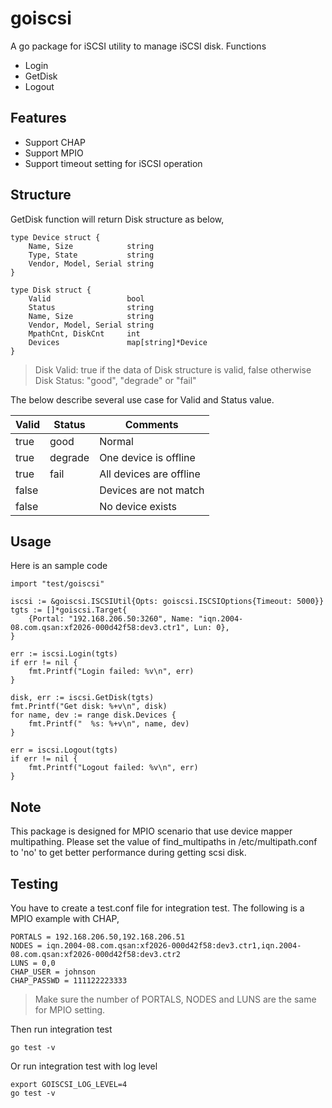 # goiscsi
A go package for iSCSI utility to manage iSCSI disk.
Functions
- Login
- GetDisk
- Logout

## Features
- Support CHAP
- Support MPIO
- Support timeout setting for iSCSI operation

## Structure
GetDisk function will return Disk structure as below,
```
type Device struct {
	Name, Size            string
	Type, State           string
	Vendor, Model, Serial string
}

type Disk struct {
	Valid                 bool
	Status                string
	Name, Size            string
	Vendor, Model, Serial string
	MpathCnt, DiskCnt     int
	Devices               map[string]*Device
}
```
> Disk Valid: true if the data of Disk structure is valid, false otherwise
> Disk Status: "good", "degrade" or "fail"

The below describe several use case for Valid and Status value.

Valid | Status | Comments
------|--------|-------
true | good | Normal
true | degrade | One device is offline
true | fail | All devices are offline
false |  | Devices are not match
false |  | No device exists


## Usage
Here is an sample code
```
import "test/goiscsi"

iscsi := &goiscsi.ISCSIUtil{Opts: goiscsi.ISCSIOptions{Timeout: 5000}}
tgts := []*goiscsi.Target{
    {Portal: "192.168.206.50:3260", Name: "iqn.2004-08.com.qsan:xf2026-000d42f58:dev3.ctr1", Lun: 0},
}

err := iscsi.Login(tgts)
if err != nil {
    fmt.Printf("Login failed: %v\n", err)
}

disk, err := iscsi.GetDisk(tgts)
fmt.Printf("Get disk: %+v\n", disk)
for name, dev := range disk.Devices {
    fmt.Printf("  %s: %+v\n", name, dev)
}

err = iscsi.Logout(tgts)
if err != nil {
    fmt.Printf("Logout failed: %v\n", err)
}
```

## Note
This package is designed for MPIO scenario that use device mapper multipathing.
Please set the value of find_multipaths in /etc/multipath.conf to 'no' to get better performance during getting scsi disk.


## Testing
You have to create a test.conf file for integration test. The following is a MPIO example with CHAP,
```
PORTALS = 192.168.206.50,192.168.206.51
NODES = iqn.2004-08.com.qsan:xf2026-000d42f58:dev3.ctr1,iqn.2004-08.com.qsan:xf2026-000d42f58:dev3.ctr2
LUNS = 0,0
CHAP_USER = johnson
CHAP_PASSWD = 111122223333
```
> Make sure the number of PORTALS, NODES and LUNS are the same for MPIO setting.

Then run integration test
```
go test -v
```

Or run integration test with log level
```
export GOISCSI_LOG_LEVEL=4
go test -v
```